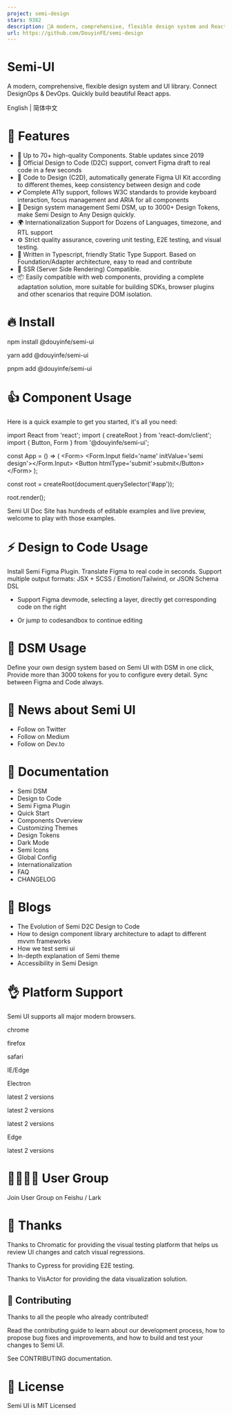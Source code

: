 ```yaml
---
project: semi-design
stars: 9382
description: 🚀A modern, comprehensive, flexible design system and React UI library. 🎨 Provide more than 3000+ Design Tokens, easy to build your design system. Make Semi Design to Any Design.  🧑🏻‍💻 Design to Code in one click 
url: https://github.com/DouyinFE/semi-design
---
```


Semi-UI
=======

A modern, comprehensive, flexible design system and UI library. Connect DesignOps & DevOps. Quickly build beautiful React apps.

English | 简体中文

🎉 Features
===========

-   💪 Up to 70+ high-quality Components. Stable updates since 2019
-   🚀 Official Design to Code (D2C) support, convert Figma draft to real code in a few seconds
-   💅 Code to Design (C2D), automatically generate Figma UI Kit according to different themes, keep consistency between design and code
-   💕 Complete A11y support, follows W3C standards to provide keyboard interaction, focus management and ARIA for all components
-   💅 Design system management Semi DSM, up to 3000+ Design Tokens, make Semi Design to Any Design quickly.
-   🌍 Internationalization Support for Dozens of Languages, timezone, and RTL support
-   ⚙️ Strict quality assurance, covering unit testing, E2E testing, and visual testing.
-   👏 Written in Typescript, friendly Static Type Support. Based on Foundation/Adapter architecture, easy to read and contribute
-   🥳 SSR (Server Side Rendering) Compatible.
-   📦 Easily compatible with web components, providing a complete adaptation solution, more suitable for building SDKs, browser plugins and other scenarios that require DOM isolation.

🔥 Install
==========

npm install @douyinfe/semi-ui

yarn add @douyinfe/semi-ui

pnpm add @douyinfe/semi-ui

👍 Component Usage
==================

Here is a quick example to get you started, it's all you need:

import React from 'react';
import { createRoot } from 'react-dom/client';
import { Button, Form } from '@douyinfe/semi-ui';

const App \= () \=> (
    <Form\>
        <Form.Input field\='name' initValue\='semi design'\></Form.Input\>
        <Button htmlType\='submit'\>submit</Button\>
    </Form\>
);

const root \= createRoot(document.querySelector('#app'));

root.render(<App />);

Semi UI Doc Site has hundreds of editable examples and live preview, welcome to play with those examples.

⚡️ Design to Code Usage
=======================

Install Semi Figma Plugin. Translate Figma to real code in seconds. Support multiple output formats: JSX + SCSS / Emotion/Tailwind, or JSON Schema DSL

-   Support Figma devmode, selecting a layer, directly get corresponding code on the right

-   Or jump to codesandbox to continue editing

🎨 DSM Usage
============

Define your own design system based on Semi UI with DSM in one click, Provide more than 3000 tokens for you to configure every detail. Sync between Figma and Code always.

📰 News about Semi UI
=====================

-   Follow on Twitter
-   Follow on Medium
-   Follow on Dev.to

📌 Documentation
================

-   Semi DSM
-   Design to Code
-   Semi Figma Plugin
-   Quick Start
-   Components Overview
-   Customizing Themes
-   Design Tokens
-   Dark Mode
-   Semi Icons
-   Global Config
-   Internationalization
-   FAQ
-   CHANGELOG

📝 Blogs
========

-   The Evolution of Semi D2C Design to Code
-   How to design component library architecture to adapt to different mvvm frameworks
-   How we test semi ui
-   In-depth explanation of Semi theme
-   Accessibility in Semi Design

👌 Platform Support
===================

Semi UI supports all major modern browsers.

  
chrome

  
firefox

  
safari

  
IE/Edge

  
Electron

latest 2 versions

latest 2 versions

latest 2 versions

Edge

latest 2 versions

👨‍👨‍👧‍👦 User Group
======================

Join User Group on Feishu / Lark

💖 Thanks
=========

Thanks to Chromatic for providing the visual testing platform that helps us review UI changes and catch visual regressions.

Thanks to Cypress for providing E2E testing.

Thanks to VisActor for providing the data visualization solution.

👐 Contributing
---------------

Thanks to all the people who already contributed!

Read the contributing guide to learn about our development process, how to propose bug fixes and improvements, and how to build and test your changes to Semi UI.

See CONTRIBUTING documentation.

🎈 License
==========

Semi UI is MIT Licensed
